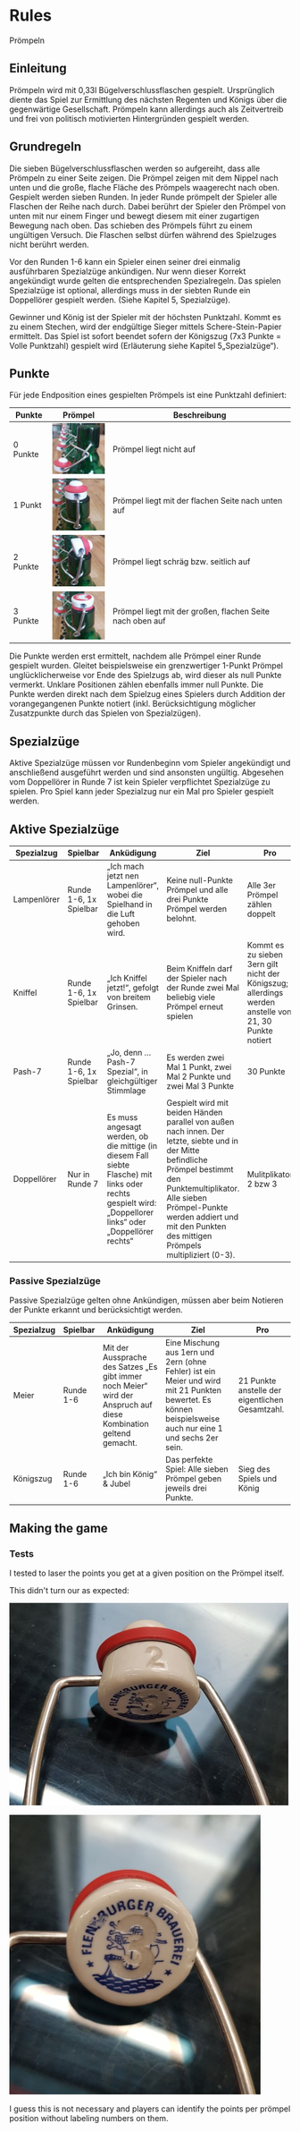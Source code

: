 # Rules

Prömpeln

## Einleitung

Prömpeln wird mit 0,33l Bügelverschlussflaschen gespielt. Ursprünglich diente das Spiel zur Ermittlung des nächsten Regenten und Königs über die gegenwärtige Gesellschaft. Prömpeln kann allerdings auch als Zeitvertreib und frei von politisch motivierten Hintergründen gespielt werden.

## Grundregeln

Die sieben Bügelverschlussflaschen werden so aufgereiht, dass alle Prömpeln zu einer Seite zeigen. Die Prömpel zeigen mit dem Nippel nach unten und die große, flache Fläche des Prömpels waagerecht nach oben.
Gespielt werden sieben Runden. In jeder Runde prömpelt der Spieler alle Flaschen der Reihe nach durch. Dabei berührt der Spieler den Prömpel von unten mit nur einem Finger und bewegt diesem mit einer zugartigen Bewegung nach oben. Das schieben des Prömpels führt zu einem ungültigen Versuch. Die Flaschen selbst dürfen während des Spielzuges nicht berührt werden.

Vor den Runden 1-6 kann ein Spieler einen seiner drei einmalig ausführbaren Spezialzüge ankündigen. Nur wenn dieser Korrekt angekündigt wurde gelten die entsprechenden Spezialregeln. Das spielen Spezialzüge ist optional, allerdings muss in der siebten Runde ein Doppellörer gespielt werden. (Siehe Kapitel 5, Spezialzüge).

Gewinner und König ist der Spieler mit der höchsten Punktzahl. Kommt es zu einem Stechen, wird der endgültige Sieger mittels Schere-Stein-Papier ermittelt. Das Spiel ist sofort beendet sofern der Königszug (7x3 Punkte = Volle Punktzahl) gespielt wird (Erläuterung siehe Kapitel 5„Spezialzüge“).

## Punkte

Für jede Endposition eines gespielten Prömpels ist eine Punktzahl definiert:

| Punkte   | Prömpel | Beschreibung                                              |
|----------|---------|-----------------------------------------------------------|
| 0 Punkte |![_proempeln1](_proempeln1.png)| Prömpel liegt nicht auf                                   |
| 1 Punkt  |![_proempeln2](_proempeln2.png)| Prömpel liegt mit der flachen Seite nach unten auf        |
| 2 Punkte |![_proempeln3](_proempeln3.png)| Prömpel liegt schräg bzw. seitlich auf                    |
| 3 Punkte |![_proempeln4](_proempeln4.png)| Prömpel liegt mit der großen, flachen Seite nach oben auf |

Die Punkte werden erst ermittelt, nachdem alle Prömpel einer Runde gespielt wurden. Gleitet beispielsweise ein grenzwertiger 1-Punkt Prömpel unglücklicherweise vor Ende des Spielzugs ab, wird dieser als null Punkte vermerkt. Unklare Positionen zählen ebenfalls immer null Punkte. Die Punkte werden direkt nach dem Spielzug eines Spielers durch Addition der vorangegangenen Punkte notiert (inkl. Berücksichtigung möglicher Zusatzpunkte durch das Spielen von Spezialzügen).

## Spezialzüge

Aktive Spezialzüge müssen vor Rundenbeginn vom Spieler angekündigt und anschließend ausgeführt werden und sind ansonsten ungültig. Abgesehen vom Doppellörer in Runde 7 ist kein Spieler verpflichtet Spezialzüge zu spielen. Pro Spiel kann jeder Spezialzug nur ein Mal pro Spieler gespielt werden.

## Aktive Spezialzüge

|Spezialzug|Spielbar|Anküdigung|Ziel|Pro|Con|
|---|---|---|---|---|---|
|Lampenlörer|Runde 1-6, 1x Spielbar|„Ich mach jetzt nen Lampenlörer“, wobei die Spielhand in die Luft gehoben wird.|Keine null-Punkte Prömpel und alle drei Punkte Prömpel werden belohnt.|Alle 3er Prömpel zählen doppelt|Alle 0er Prömpel zählen minus 3|
|Kniffel|Runde 1-6, 1x Spielbar|„Ich Kniffel jetzt!“, gefolgt von breitem Grinsen.|Beim Kniffeln darf der Spieler nach der Runde zwei Mal beliebig viele Prömpel erneut spielen|Kommt es zu sieben 3ern gilt nicht der Königszug; allerdings werden anstelle von 21, 30 Punkte notiert|N/A, alle Punkte zählen|
|Pash-7|Runde 1-6, 1x Spielbar|„Jo, denn … Pash-7 Spezial“, in gleichgültiger Stimmlage|Es werden zwei Mal 1 Punkt, zwei Mal 2 Punkte und zwei Mal 3 Punkte|30 Punkte|N/A, alle Punkte zählen|
|Doppellörer|Nur in Runde 7|Es muss angesagt werden, ob die mittige (in diesem Fall siebte Flasche) mit links oder rechts gespielt wird: „Doppellorer links“ oder „Doppellörer rechts“|Gespielt wird mit beiden Händen parallel von außen nach innen. Der letzte, siebte und in der Mitte befindliche Prömpel bestimmt den Punktemultiplikator. Alle sieben Prömpel-Punkte werden addiert und mit den Punkten des mittigen Prömpels multipliziert (0-3).| Mulitplikator 2 bzw 3|Mulitplikator 1 bzw 0|

### Passive Spezialzüge

Passive Spezialzüge gelten ohne Ankündigen, müssen aber beim Notieren der Punkte erkannt und berücksichtigt werden.

|Spezialzug|Spielbar|Anküdigung|Ziel|Pro|
|---|---|---|---|---|
|Meier|Runde 1-6|Mit der Aussprache des Satzes „Es gibt immer noch Meier“ wird der Anspruch auf diese Kombination geltend gemacht.|Eine Mischung aus 1ern und 2ern (ohne Fehler) ist ein Meier und wird mit 21 Punkten bewertet. Es können beispielsweise auch nur eine 1 und sechs 2er sein.|21 Punkte anstelle der eigentlichen Gesamtzahl.|
|Königszug|Runde 1-6|„Ich bin König“ & Jubel|Das perfekte Spiel: Alle sieben Prömpel geben jeweils drei Punkte.|Sieg des Spiels und König|

## Making the game

### Tests

I tested to laser the points you get at a given position on the Prömpel itself.

This didn't turn our as expected:

![_proempel_laser_test1](_proempel_laser_test1.jpg)

![_proempel_laser_test2](_proempel_laser_test2.jpg)

I guess this is not necessary and players can identify the points per prömpel position without labeling numbers on them.
